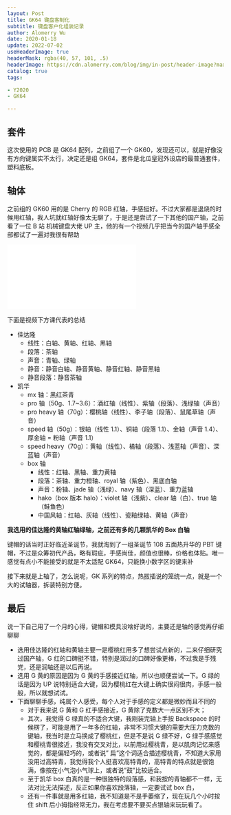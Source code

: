 ```yaml
---
layout: Post
title: GK64 键盘客制化
subtitle: 键盘客户化组装记录
author: Alomerry Wu
date: 2020-01-18
update: 2022-07-02
useHeaderImage: true
headerMask: rgba(40, 57, 101, .5)
headerImage: https://cdn.alomerry.com/blog/img/in-post/header-image?max=59
catalog: true
tags:

- Y2020
- GK64

---
```


## 套件

<BiliBili bvid="BV12J411W77Z" />

这次使用的 PCB 是 GK64 配列，之前组了一个 GK60，发现还可以，就是好像没有方向键属实不太行，决定还是组 GK64，套件是北瓜皇冠外设店的最普通套件，塑料底板。

## 轴体

之前组的 GK60 用的是 Cherry 的 RGB 红轴，手感挺好。不过大家都是退烧的时候用红轴，我人坑就红轴好像太无聊了，于是还是尝试了一下其他的国产轴，之前看了一位 B 站
机械键盘大佬 UP 主，他的有一个视频几乎把当今的国产轴手感全部都试了一遍对我很有帮助

<iframe class="iframe_video" src="//player.bilibili.com/player.html?aid=54764185&cid=95790433&page=1" scrolling="no" border="0" frameborder="no" framespacing="0" allowfullscreen="true"></iframe>

下面是视频下方课代表的总结

- 佳达隆
  - 线性：白轴、黄轴、红轴、黑轴
  - 段落：茶轴
  - 声音：青轴、绿轴
  - 静音：静音白轴、静音黄轴、静音红轴、静音黑轴
  - 静音段落：静音茶轴
- 凯华
  - mx 轴：黑红茶青
  - pro 轴（50g、1.7~3.6）：酒红轴（线性）、紫轴（段落）、浅绿轴（声音）
  - pro heavy 轴（70g）：樱桃轴（线性）、李子轴（段落）、鼠尾草轴（声音）
  - speed 轴（50g）：银轴（线性 1.1）、铜轴（段落 1.1）、金轴（声音 1.4）、厚金轴 = 粉轴（声音 1.1）
  - speed heavy（70g）：黄轴（线性）、橘轴（段落）、浅蓝轴（声音）、深蓝轴（声音）
  - box 轴
    - 线性：红轴、黑轴、重力黄轴
    - 段落：茶轴、重力橙轴、royal 轴（紫色）、黑底白轴
    - 声音：粉轴、jade 轴（浅绿）、navy 轴（深蓝）、重力蓝轴
    - hako（box 版本 halo）：violet 轴（浅紫）、clear 轴（白）、true 轴（鲑鱼色）
    - 中国风轴：红轴、灰轴（线性）、瓷釉绿轴、黄轴（声音）

**我选用的佳达隆的黄轴红轴绿轴，之前还有多的几颗凯华的 Box 白轴**

键帽的话当时正好临近圣诞节，我就淘到了一组圣诞节 108 五面热升华的 PBT 键帽，不过是众筹初代产品，略有瑕疵，手感尚佳，颜值也很棒，价格也体贴。唯一感觉有点小不能接受的就是不太适配 GK64，只能换小数字区的键来补

接下来就是上轴了，怎么说呢，GK 系列的特点，热拔插说的笼统一点，就是一个大的试轴器，拆装特别方便。

## 最后

说一下自己用了一个月的心得，键帽和模具没啥好说的，主要还是轴的感觉再仔细聊聊

- 选用佳达隆的红轴和黄轴主要一是樱桃红用多了想尝试点新的，二来仔细研究过国产轴，G 红的口碑挺不错，特别是润过的口碑好像更棒，不过我是手残党，还是润轴还是以后再说。
- 选用 G 黄的原因是因为 G 黄的手感接近红轴，所以也顺便尝试一下。G 绿的话是因为 UP 说特别适合大键，因为樱桃红在大键上确实很闷很肉，手感一般般，所以就想试试。
- 下面聊聊手感，纯属个人感受，每个人对于手感的定义都是微妙而且不同的
  - 对于我来说 G 黄和 G 红手感接近，G 黄除了克数大一点区别不大；
  - 其次，我觉得 G 绿真的不适合大键，我刚装完轴上手按 Backspace 的时候楞了，可能是用了一年多的红轴，非常不习惯大键的需要大压力克数的键轴，我当时是立马换成了樱桃红，但是不是说 G 绿不好，G 绿手感感觉和樱桃青很接近，我没有交叉对比，以前用过樱桃青，是以肌肉记忆来感觉的，都是偏轻巧的，或者说”
  扁”这个词适合描述樱桃青，不知道大家用没用过高特青，我觉得我个人挺喜欢高特青的，高特青的特点就是很饱满，像按在小气泡小气球上，或者说”鼓”比较适合。
  - 至于凯华 box 白真的是一种很独特的段落感，和我按的青轴都不一样，无法对比无法描述，反正如果你喜欢段落轴，一定要试试 box 白，
  - 还有一件事就是用多红轴，我不知道是不是手萎缩了，现在玩几个小时按住 shift 后小拇指经常无力，我在考虑要不要买点银轴来玩玩看了。
